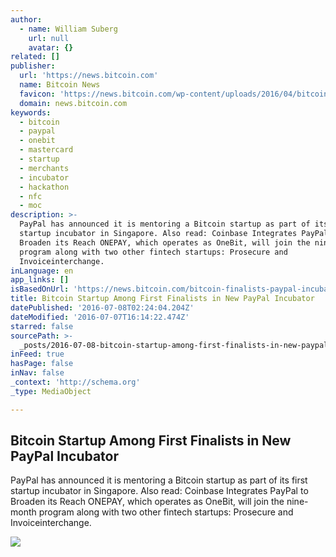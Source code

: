 ```yaml
---
author:
  - name: William Suberg
    url: null
    avatar: {}
related: []
publisher:
  url: 'https://news.bitcoin.com'
  name: Bitcoin News
  favicon: 'https://news.bitcoin.com/wp-content/uploads/2016/04/bitcoin_fav.png'
  domain: news.bitcoin.com
keywords:
  - bitcoin
  - paypal
  - onebit
  - mastercard
  - startup
  - merchants
  - incubator
  - hackathon
  - nfc
  - moc
description: >-
  PayPal has announced it is mentoring a Bitcoin startup as part of its first
  startup incubator in Singapore. Also read: Coinbase Integrates PayPal to
  Broaden its Reach ONEPAY, which operates as OneBit, will join the nine-month
  program along with two other fintech startups: Prosecure and
  Invoiceinterchange.
inLanguage: en
app_links: []
isBasedOnUrl: 'https://news.bitcoin.com/bitcoin-finalists-paypal-incubator/'
title: Bitcoin Startup Among First Finalists in New PayPal Incubator
datePublished: '2016-07-08T02:24:04.204Z'
dateModified: '2016-07-07T16:14:22.474Z'
starred: false
sourcePath: >-
  _posts/2016-07-08-bitcoin-startup-among-first-finalists-in-new-paypal-incubato.md
inFeed: true
hasPage: false
inNav: false
_context: 'http://schema.org'
_type: MediaObject

---
```

<article style=""><h1>Bitcoin Startup Among First Finalists in New PayPal Incubator</h1><p>PayPal has announced it is mentoring a Bitcoin startup as part of its first startup incubator in Singapore. Also read: Coinbase Integrates PayPal to Broaden its Reach ONEPAY, which operates as OneBit, will join the nine-month program along with two other fintech startups: Prosecure and Invoiceinterchange.</p><img src="https://news.bitcoin.com/wp-content/uploads/2016/07/paypal.png" /></article>